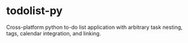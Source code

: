 # todolist-py
Cross-platform python to-do list application with arbitrary task nesting, tags, calendar integration, and linking.

